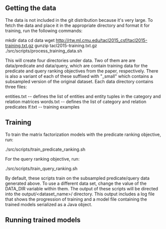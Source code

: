 
## Getting the data

The data is not included in the git distribution because it's very
large. To fetch the data and place it in the appropriate directory and
format it for training, run the following commands:

mkdir data
cd data
wget http://rtw.ml.cmu.edu/tacl2015_csf/tacl2015-training.txt.gz
gunzip tacl2015-training.txt.gz
./src/scripts/process_training_data.sh

This will create four directories under data. Two of them are are
data/predicate and data/query, which are contain training data for the
predicate and query ranking objectives from the paper,
respectively. There is also a variant of each of these suffixed with
"_small" which contains a subsampled version of the original
dataset. Each data directory contains three files:

entities.txt -- defines the list of entities and entity tuples in the
category and relation matrices
words.txt -- defines the list of category and relation predicates
lf.txt -- training examples

## Training

To train the matrix factorization models with the predicate ranking
objective, run:

./src/scripts/train_predicate_ranking.sh

For the query ranking objective, run:

./src/scripts/train_query_ranking.sh

By default, these scripts train on the subsampled predicate/query data
generated above. To use a different data set, change the value of the
DATA_DIR variable within them. The output of these scripts will be
directed into the output/<dataset_name>/ directory. This output
includes a log file that shows the progression of training and a model
file containing the trained models serialized as a Java object.

## Running trained models

